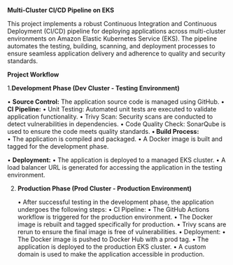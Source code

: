 **Multi-Cluster CI/CD Pipeline on EKS**

This project implements a robust Continuous Integration and Continuous Deployment (CI/CD) pipeline for deploying applications across multi-cluster environments on Amazon Elastic Kubernetes Service (EKS). The pipeline automates the testing, building, scanning, and deployment processes to ensure seamless application delivery and adherence to quality and security standards.

**Project Workflow**

1.**Development Phase (Dev Cluster - Testing Environment)**

• **Source Control:** The application source code is managed using GitHub.
• **CI Pipeline:**
• Unit Testing: Automated unit tests are executed to validate application functionality.
• Trivy Scan: Security scans are conducted to detect vulnerabilities in dependencies.
• Code Quality Check: SonarQube is used to ensure the code meets quality standards.
**• Build Process:**  
• The application is compiled and packaged.
• A Docker image is built and tagged for the development phase.

• **Deployment:**
• The application is deployed to a managed EKS cluster.
• A load balancer URL is generated for accessing the application in the testing environment.

2. **Production Phase (Prod Cluster - Production Environment)**

   • After successful testing in the development phase, the application undergoes the following steps:
   • CI Pipeline:
   • The GitHub Actions workflow is triggered for the production environment.
   • The Docker image is rebuilt and tagged specifically for production.
   • Trivy scans are rerun to ensure the final image is free of vulnerabilities.
   • Deployment:
   • The Docker image is pushed to Docker Hub with a prod tag.
   • The application is deployed to the production EKS cluster.
   • A custom domain is used to make the application accessible in production.
